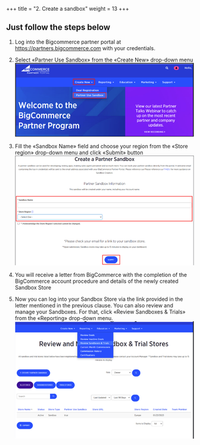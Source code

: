 +++
title = "2. Create a sandbox"
weight = 13
+++

## Just follow the steps below

1. Log into the Bigcommerce partner portal at https://partners.bigcommerce.com with your credentials.

2. Select «Partner Use Sandbox» from the «Create New» drop-down menu
   ![](../../static/images/sandbox-creation/1.png)

3. Fill the «Sandbox Name» field and choose your region from the «Store region» drop-down menu and click «Submit» button
   ![](../../static/images/sandbox-creation/2.png)

4. You will receive a letter from BigCommerce with the completion of the BigCommerce account procedure and details of the newly created Sandbox Store

5. Now you can log into your Sandbox Store via the link provided in the letter mentioned in the previous clause. You can also review and manage your Sandboxes. For that, click «Review Sandboxes & Trials» from the «Reporting» drop-down menu.
   ![](../../static/images/sandbox-creation/3.png)
